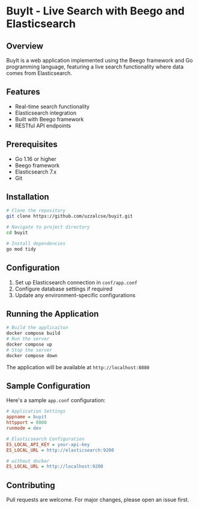 # BuyIt - Live Search with Beego and Elasticsearch

## Overview
BuyIt is a web application implemented using the Beego framework and Go programming language, featuring a live search functionality where data comes from Elasticsearch.

## Features
- Real-time search functionality
- Elasticsearch integration
- Built with Beego framework
- RESTful API endpoints

## Prerequisites
- Go 1.16 or higher
- Beego framework
- Elasticsearch 7.x
- Git

## Installation
```bash
# Clone the repository
git clone https://github.com/uzzalcse/buyit.git

# Navigate to project directory
cd buyit

# Install dependencies
go mod tidy
```

## Configuration
1. Set up Elasticsearch connection in `conf/app.conf`
2. Configure database settings if required
3. Update any environment-specific configurations

## Running the Application
```bash
# Build the applicaiton
docker compose build
# Run the server
docker compose up
# Stop the server
docker compose down
```
The application will be available at `http://localhost:8080`


## Sample Configuration
Here's a sample `app.conf` configuration:

```ini
# Application Settings
appname = buyit
httpport = 8080
runmode = dev

# Elasticsearch Configuration
ES_LOCAL_API_KEY = your-api-key
ES_LOCAL_URL = http://elasticsearch:9200

# without docker
ES_LOCAL_URL = http://localhost:9200

```

## Contributing
Pull requests are welcome. For major changes, please open an issue first.